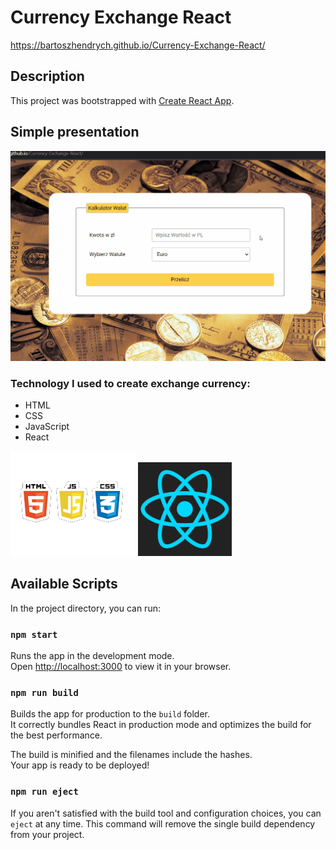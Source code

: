 # Currency Exchange React

https://bartoszhendrych.github.io/Currency-Exchange-React/

## Description

This project was bootstrapped with [Create React App](https://github.com/facebook/create-react-app).





##  Simple presentation

![gif](public/Animation.gif)

### Technology I used to create exchange currency:
- HTML
- CSS
- JavaScript
- React

![imagehtmlcssJS](public/obrazhtml.png)
![react_logo](public/react.png)
 
## Available Scripts

In the project directory, you can run:

### `npm start`

Runs the app in the development mode.\
Open [http://localhost:3000](http://localhost:3000) to view it in your browser.

### `npm run build`
Builds the app for production to the `build` folder.\
It correctly bundles React in production mode and optimizes the build for the best performance.

The build is minified and the filenames include the hashes.\
Your app is ready to be deployed!

### `npm run eject`

If you aren't satisfied with the build tool and configuration choices, you can `eject` at any time. This command will remove the single build dependency from your project.

